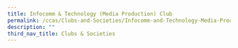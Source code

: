 ```yaml
---
title: Infocomm & Technology (Media Production) Club
permalink: /ccas/Clubs-and-Societies/Infocomm-and-Technology-Media-Production-Club/permalink
description: ""
third_nav_title: Clubs & Societies
---
```

